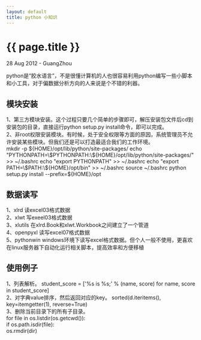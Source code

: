 ```yaml
---
layout: default
title: python 小知识
---
```


 {{ page.title }}
================
<p class="meta">28 Aug 2012 - GuangZhou</p>

   python是“胶水语言”，不是很懂计算机的人也很容易利用python编写一些小脚本和小工具，对于偏数据分析方向的人来说是个不错的利器。

模块安装    
-----------------------  
1、第三方模块安装。这个过程只要几个简单的步骤即可，解压安装包文件后cd到安装包的目录，直接运行python setup.py install命令，即可以完成。  
2、非root权限安装模块。有时候，处于安全权限等方面的原因，系统管理员不允许安装某些模块。但我们还是可以打造最适合我们的工作环境。  
    mkdir -p ${HOME}/opt/lib/python/site-packages/  
    echo "PYTHONPATH=\$PYTHONPATH:\${HOME}/opt/lib/python/site-packages/" >> ~/.bashrc  
    echo "export PYTHONPATH" >> ~/.bashrc  
    echo "export PATH=\$PATH:\${HOME}/opt/bin" >> ~/.bashrc  
    source ~/.bashrc  
    python setup.py install --prefix=${HOME}/opt  
  

数据读写
-----------------------  
1、xlrd 读excel03格式数据  
2、xlwt 写exeel03格式数据  
3、xlutils 在xlrd.Book和xlwt.Workbook之间建立了一个管道  
4、openpyxl 读写excel07格式数据  
5、pythonwin windows环境下读写excel格式数据。但个人一般不使用，更喜欢在linux服务器下自动化运行相关脚本，提高效率和方便移植  
  

使用例子  
-----------------------  
1、列表解析。 student_score = ['%s is %s;' % (name, score) for name, score in student_score]  
2、对字典value排序，然后返回对应的key。 sorted(d.iteritems(), key=itemgetter(1), reverse=True)  
3、删除当前目录下的所有子目录。  
    for file in os.listdir(os.getcwd()):  
        if os.path.isdir(file):  
            os.rmdir(dir)
